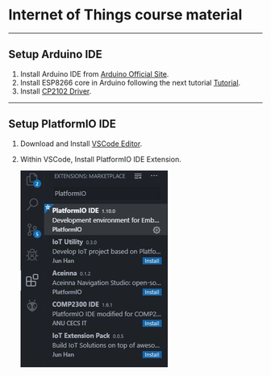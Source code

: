 # Internet of Things course material


----------
## Setup Arduino IDE
1.  Install Arduino IDE from [Arduino Official Site](https://arduino.cc).
2. Install ESP8266 core in Arduino following the next tutorial [Tutorial](https://randomnerdtutorials.com/how-to-install-esp8266-board-arduino-ide/).
3. Install [CP2102 Driver](https://www.silabs.com/products/development-tools/software/usb-to-uart-bridge-vcp-drivers).



----------


## Setup PlatformIO IDE
1. Download and Install [VSCode Editor](https://code.visualstudio.com/Download).

2. Within VSCode, Install PlatformIO IDE Extension.

    ![PlatformIO within VSCode Extensions](images/PlatformIO%20Extension.JPG)